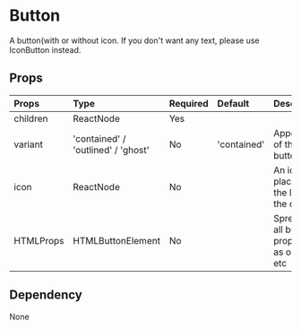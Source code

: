 # Button

A button(with or without icon.
If you don't want any text, please use IconButton instead.

## Props

| Props     | Type                               | Required | Default     | Description                                     |
| :-------- | :--------------------------------- | :------- | :---------- | :---------------------------------------------- |
| children  | ReactNode                          | Yes      |             |                                                 |
| variant   | 'contained' / 'outlined' / 'ghost' | No       | 'contained' | Appearance of the button                        |
| icon      | ReactNode                          | No       |             | An icon placed to the left of the content       |
| HTMLProps | HTMLButtonElement                  | No       |             | Spreading all button props, such as onClick etc |

## Dependency

None
